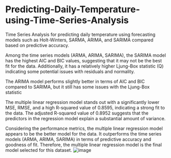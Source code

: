# Predicting-Daily-Temperature-using-Time-Series-Analysis
Time Series Analysis for predicting daily temperature using forecasting models such as Holt-Winters, SARMA, ARIMA, and SARIMA compared based on predictive accuracy.

Among the time series models (ARMA, ARIMA, SARIMA), the SARIMA model has the highest AIC and BIC values, suggesting that it may not be the best fit for the data. Additionally, it has a relatively higher Ljung-Box statistic (Q) indicating some potential issues with residuals and normality. 

The ARIMA model performs slightly better in terms of AIC and BIC compared to SARIMA, but it still has some issues with the Ljung-Box statistic 

The multiple linear regression model stands out with a significantly lower MSE, RMSE, and a high R-squared value of 0.8595, indicating a strong fit to the data. The adjusted R-squared value of 0.8952 suggests that the predictors in the regression model explain a substantial amount of variance. 

Considering the performance metrics, the multiple linear regression model appears to be the better model for the data. It outperforms the time series models (ARMA, ARIMA, SARIMA) in terms of predictive accuracy and goodness of fit. Therefore, the multiple linear regression model is the final model selected for this dataset.
![image](https://github.com/user-attachments/assets/95e12ce9-86a7-471a-b535-d75ef6bd5423)
